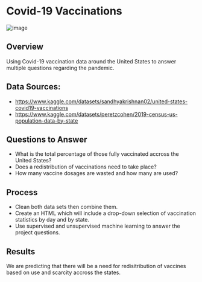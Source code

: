 # Covid-19 Vaccinations
![image](https://user-images.githubusercontent.com/111723067/214435454-0d983867-b753-427f-bf8d-bd6a5254b933.png)
## Overview
Using Covid-19 vaccination data around the United States to answer multiple questions regarding the pandemic.
## Data Sources:
- https://www.kaggle.com/datasets/sandhyakrishnan02/united-states-covid19-vaccinations
- https://www.kaggle.com/datasets/peretzcohen/2019-census-us-population-data-by-state

## Questions to Answer
- What is the total percentage of those fully vaccinated accross the United States?
- Does a redistribution of vaccinations need to take place?
- How many vaccine dosages are wasted and how many are used?
## Process
- Clean both data sets then combine them.
- Create an HTML which will include a drop-down selection of vaccination statistics by day and by state.
- Use supervised and unsupervised machine learning to answer the project questions.
## Results
We are predicting that there will be a need for redisitribution of vaccines based on use and scarcity accross the states. 
